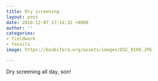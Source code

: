 ```yaml
---
title: Dry screening
layout: post
date: 2018-12-07 17:14:32 +0000
author: ''
categories:
- fieldwork
- fossils
image: https://koobifora.org/assets/images/DSC_0106.JPG

---
```

Dry screening all day, son!